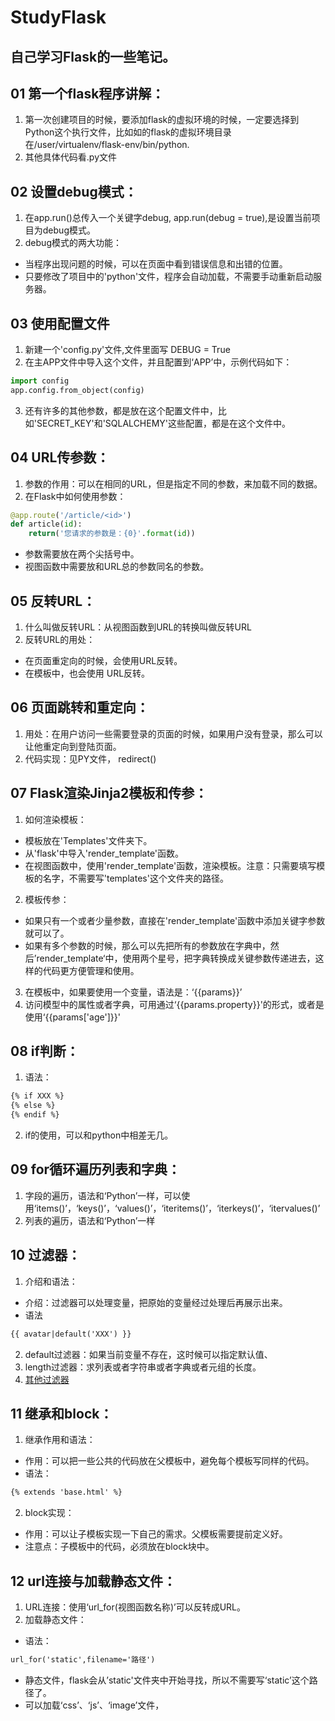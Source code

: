 # StudyFlask

## 自己学习Flask的一些笔记。

## 01 第一个flask程序讲解：

1. 第一次创建项目的时候，要添加flask的虚拟环境的时候，一定要选择到Python这个执行文件，比如如的flask的虚拟环境目录在/user/virtualenv/flask-env/bin/python.
2. 其他具体代码看.py文件

## 02 设置debug模式：

1. 在app.run()总传入一个关键字debug, app.run(debug = true),是设置当前项目为debug模式。
2. debug模式的两大功能：
* 当程序出现问题的时候，可以在页面中看到错误信息和出错的位置。
* 只要修改了项目中的'python'文件，程序会自动加载，不需要手动重新启动服务器。

## 03 使用配置文件

1. 新建一个'config.py'文件,文件里面写 DEBUG = True
2. 在主APP文件中导入这个文件，并且配置到‘APP’中，示例代码如下：

```Python
import config
app.config.from_object(config)
```

3. 还有许多的其他参数，都是放在这个配置文件中，比如'SECRET_KEY'和'SQLALCHEMY'这些配置，都是在这个文件中。

## 04 URL传参数：

1. 参数的作用：可以在相同的URL，但是指定不同的参数，来加载不同的数据。
2. 在Flask中如何使用参数：

```python
@app.route('/article/<id>')
def article(id):
    return('您请求的参数是：{0}'.format(id))
```

* 参数需要放在两个尖括号中。
* 视图函数中需要放和URL总的参数同名的参数。

## 05 反转URL：

1. 什么叫做反转URL：从视图函数到URL的转换叫做反转URL
2. 反转URL的用处：
* 在页面重定向的时候，会使用URL反转。
* 在模板中，也会使用 URL反转。

## 06 页面跳转和重定向：

1. 用处：在用户访问一些需要登录的页面的时候，如果用户没有登录，那么可以让他重定向到登陆页面。
2. 代码实现：见PY文件， redirect()

## 07 Flask渲染Jinja2模板和传参：

1. 如何渲染模板：
* 模板放在'Templates'文件夹下。
* 从'flask'中导入'render_template'函数。
* 在视图函数中，使用'render_template'函数，渲染模板。注意：只需要填写模板的名字，不需要写'templates'这个文件夹的路径。
2. 模板传参：
* 如果只有一个或者少量参数，直接在'render_template'函数中添加关键字参数就可以了。
* 如果有多个参数的时候，那么可以先把所有的参数放在字典中，然后’render_template‘中，使用两个星号，把字典转换成关键参数传递进去，这样的代码更方便管理和使用。
3. 在模板中，如果要使用一个变量，语法是：‘{{params}}’
4. 访问模型中的属性或者字典，可用通过‘{{params.property}}'的形式，或者是使用‘{{params['age']}}'

## 08 if判断：

1. 语法：

```html
{% if XXX %}
{% else %}
{% endif %}
```

2. if的使用，可以和python中相差无几。

## 09 for循环遍历列表和字典：

1. 字段的遍历，语法和‘Python’一样，可以使用‘items()’，‘keys()’，‘values()’，‘iteritems()’，‘iterkeys()’，‘itervalues()’
2. 列表的遍历，语法和‘Python’一样

## 10 过滤器：

1. 介绍和语法：
* 介绍：过滤器可以处理变量，把原始的变量经过处理后再展示出来。
* 语法

```html jinjia2
{{ avatar|default('XXX') }}
```

2. default过滤器：如果当前变量不存在，这时候可以指定默认值、
3. length过滤器：求列表或者字符串或者字典或者元组的长度。
4. [其他过滤器](http://www.bjhee.com/jinja2-filter.html)

## 11 继承和block：

1. 继承作用和语法：
* 作用：可以把一些公共的代码放在父模板中，避免每个模板写同样的代码。
* 语法：

``` html jinjia2
{% extends 'base.html' %}
```

2. block实现：
* 作用：可以让子模板实现一下自己的需求。父模板需要提前定义好。
* 注意点：子模板中的代码，必须放在block块中。

## 12 url连接与加载静态文件：

1. URL连接：使用‘url_for(视图函数名称)’可以反转成URL。
2. 加载静态文件：

* 语法：

```html jinjia2
url_for('static',filename='路径')
```

* 静态文件，flask会从’static'文件夹中开始寻找，所以不需要写‘static’这个路径了。
* 可以加载‘css’、‘js’、‘image’文件，

